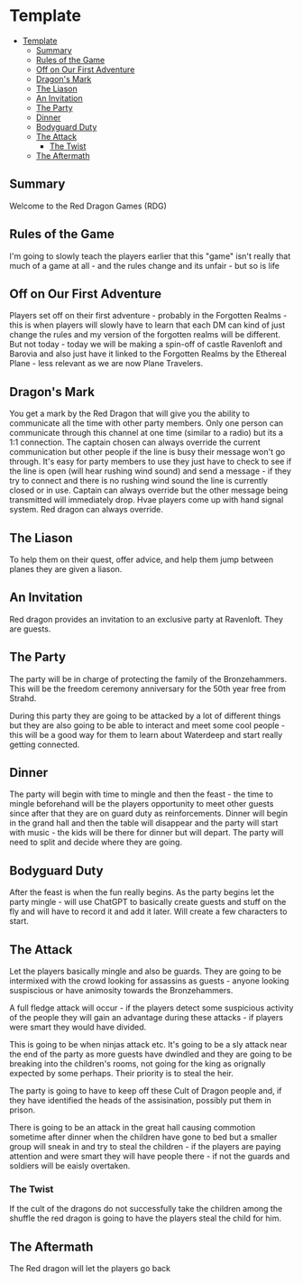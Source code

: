 # Template

- [Template](#template)
  - [Summary](#summary)
  - [Rules of the Game](#rules-of-the-game)
  - [Off on Our First Adventure](#off-on-our-first-adventure)
  - [Dragon's Mark](#dragons-mark)
  - [The Liason](#the-liason)
  - [An Invitation](#an-invitation)
  - [The Party](#the-party)
  - [Dinner](#dinner)
  - [Bodyguard Duty](#bodyguard-duty)
  - [The Attack](#the-attack)
    - [The Twist](#the-twist)
  - [The Aftermath](#the-aftermath)


## Summary

Welcome to the Red Dragon Games (RDG)


## Rules of the Game

I'm going to slowly teach the players earlier that this "game" isn't really that much of a game at all - and the rules change and its unfair - but so is life



## Off on Our First Adventure

Players set off on their first adventure - probably in the Forgotten Realms - this is when players will slowly have to learn that each DM can kind of just change the rules and my version of the forgotten realms will be different. But not today - today we will be making a spin-off of castle Ravenloft and Barovia and also just have it linked to the Forgotten Realms by the Ethereal Plane - less relevant as we are now Plane Travelers.


## Dragon's Mark

You get a mark by the Red Dragon that will give you the ability to communicate all the time with other party members. Only one person can communicate through this channel at one time (similar to a radio) but its a 1:1 connection. The captain chosen can always override the current communication but other people if the line is busy their message won't go through. It's easy for party members to use they just have to check to see if the line is open (will hear rushing wind sound) and send a message - if they try to connect and there is no rushing wind sound the line is currently closed or in use. Captain can always override but the other message being transmitted will immediately drop. Hvae players come up with hand signal system. Red dragon can always override.


## The Liason

To help them on their quest, offer advice, and help them jump between planes they are given a liason.


## An Invitation

Red dragon provides an invitation to an exclusive party at Ravenloft. They are guests.


## The Party

The party will be in charge of protecting the family of the Bronzehammers. This will be the freedom ceremony anniversary for the 50th year free from Strahd.

During this party they are going to be attacked by a lot of different things but they are also going to be able to interact and meet some cool people - this will be a good way for them to learn about Waterdeep and start really getting connected.

## Dinner

The party will begin with time to mingle and then the feast - the time to mingle beforehand will be the players opportunity to meet other guests since after that they are on guard duty as reinforcements. Dinner will begin in the grand hall and then the table will disappear and the party will start with music - the kids will be there for dinner but will depart. The party will need to split and decide where they are going. 


## Bodyguard Duty

After the feast is when the fun really begins. As the party begins let the party mingle - will use ChatGPT to basically create guests and stuff on the fly and will have to record it and add it later. Will create a few characters to start.


## The Attack

Let the players basically mingle and also be guards. They are going to be intermixed with the crowd looking for assassins as guests - anyone looking suspiscious or have animosity towards the Bronzehammers.

A full fledge attack will occur - if the players detect some suspicious activity of the people they will gain an advantage during these attacks - if players were smart they would have divided.

This is going to be when ninjas attack etc. It's going to be a sly attack near the end of the party as more guests have dwindled and they are going to be breaking into the children's rooms, not going for the king as orignally expected by some perhaps. Their priority is to steal the heir.

The party is going to have to keep off these Cult of Dragon people and, if they have identified the heads of the assisination, possibly put them in prison.


There is going to be an attack in the great hall causing commotion sometime after dinner when the children have gone to bed but a smaller group will sneak in and try to steal the children - if the players are paying attention and were smart they will have people there - if not the guards and soldiers will be eaisly overtaken.


### The Twist

If the cult of the dragons do not successfully take the children among the shuffle the red dragon is going to have the players steal the child for him.


## The Aftermath

The Red dragon will let the players go back




